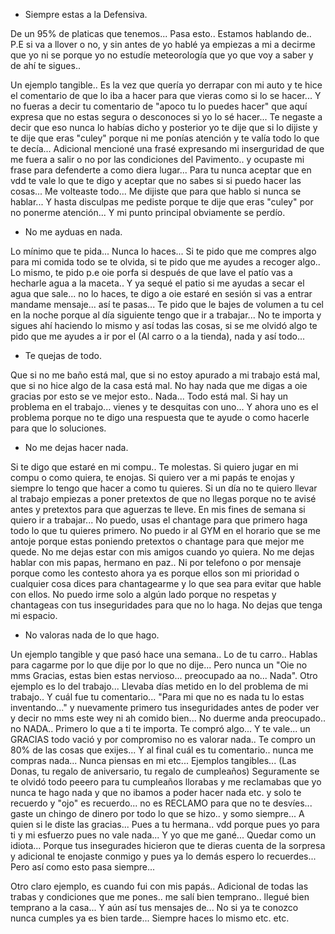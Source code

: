 - Siempre estas a la Defensiva.

De un 95% de platicas que tenemos... Pasa esto.. Estamos hablando de.. P.E si va a llover o no, y sin antes de yo hablé ya empiezas a mi a decirme que yo ni se porque yo no estudíe meteorología que yo que voy a saber y de ahí te sigues..

Un ejemplo tangible.. Es la vez que quería yo derrapar con mi auto y te hice el comentario de que lo iba a hacer para que vieras como si lo se hacer... Y no fueras a decir tu comentario de "apoco tu lo puedes hacer" que aquí expresa que no estas segura o desconoces si yo lo sé hacer... Te negaste a decir que eso nunca lo habías dicho y posterior yo te dije que si lo dijiste y te dije que eras "culey" porque ni me ponías atención y te valía todo lo que te decía... Adicional mencioné una frasé expresando mi inserguridad de que me fuera a salir o no por las condiciones del Pavimento.. y ocupaste mi frase para defenderte a como diera lugar... Para tu nunca aceptar que en vdd te vale lo que te digo y aceptar que no sabes si si puedo hacer las cosas... Me volteaste todo... Me dijiste que para que hablo si nunca se hablar... Y hasta disculpas me pediste porque te dije que eras "culey" por no ponerme atención... Y mi punto principal obviamente se perdío.

- No me ayduas en nada.

Lo mínimo que te pida... Nunca lo haces... Si te pido que me compres algo para mi comida todo se te olvida, si te pido que me ayudes a recoger algo.. Lo mismo, te pido p.e oie porfa si después de que lave el patío vas a hecharle agua a la maceta.. Y ya sequé el patio si me ayudas a secar el agua que sale... no lo haces, te digo a oie estaré en sesión si vas a entrar mandame mensaje... así te pasas... Te pido que le bajes de volumen a tu cel en la noche porque al día siguiente tengo que ir a trabajar... No te importa y sigues ahí haciendo lo mismo y así todas las cosas, si se me olvidó algo te pido que me ayudes a ir por el (Al carro o a la tienda), nada y así todo...

- Te quejas de todo.

Que si no me baño está mal, que si no estoy apurado a mi trabajo está mal, que si no hice algo de la casa está mal. No hay nada que me digas a oie gracias por esto se ve mejor esto.. Nada... Todo está mal. Si hay un problema en el trabajo... vienes y te desquitas con uno... Y ahora uno es el problema porque no te digo una respuesta que te ayude o como hacerle para que lo soluciones.

- No me dejas hacer nada.

Si te digo que estaré en mi compu.. Te molestas. Si quiero jugar en mi compu o como quiera, te enojas. Si quiero ver a mi papás te enojas y siempre lo tengo que hacer a como tu quieres. Si un día no te quiero llevar al trabajo empiezas a poner pretextos de que no llegas porque no te avisé antes y pretextos para que aguerzas te lleve. En mis fines de semana si quiero ir a trabajar... No puedo, usas el chantage para que primero haga todo lo que tu quieres primero. No puedo ir al GYM en el horario que se me antoje porque estas poniendo pretextos o chantage para que mejor me quede. No me dejas estar con mis amigos cuando yo quiera. No me dejas hablar con mis papas, hermano en paz.. Ni por telefono o por mensaje porque como les contesto ahora ya es porque ellos son mi prioridad o cualquier cosa dices para chantagearme y lo que sea para evitar que hable con ellos. No puedo irme solo a algún lado porque no respetas y chantageas con tus inseguridades para que no lo haga. No dejas que tenga mi espacio.

- No valoras nada de lo que hago.

Un ejemplo tangible y que pasó hace una semana.. Lo de tu carro.. Hablas para cagarme por lo que dije por lo que no dije... Pero nunca un "Oie no mms Gracias, estas bien estas nervioso... preocupado aa no... Nada". Otro ejemplo es lo del trabajo... Llevaba días metido en lo del problema de mi trabajo.. Y cuál fue tu comentario... "Para mi que no es nada tu lo estas inventando..." y nuevamente primero tus inseguridades antes de poder ver y decir no mms este wey ni ah comido bien... No duerme anda preocupado.. no NADA.. Primero lo que a ti te importa. Te compró algo... Y te vale... un GRACIAS todo vació y por compromiso no es valorar nada.. Te compro un 80% de las cosas que exijes... Y al final cuál es tu comentario.. nunca me compras nada... Nunca piensas en mi etc... Ejemplos tangibles... (Las Donas, tu regalo de aniversario, tu regalo de cumpleaños) Seguramente se te olvidó todo peeero para tu cumpleaños llorabas y me reclamabas que yo nunca te hago nada y que no ibamos a poder hacer nada etc. y solo te recuerdo y "ojo" es recuerdo... no es RECLAMO para que no te desvíes... gaste un chingo de dinero por todo lo que se hizo.. y somo siempre... A quien si le diste las gracias... Pues a tu hermana.. vdd porque pues yo para ti y mi esfuerzo pues no vale nada... Y yo que me gané... Quedar como un idiota... Porque tus insegurades hicieron que te dieras cuenta de la sorpresa y adicional te enojaste conmigo y pues ya lo demás espero lo recuerdes... Pero así como esto pasa siempre...

Otro claro ejemplo, es cuando fui con mis papás.. Adicional de todas las trabas y condiciones que me pones.. me salí bien temprano.. llegué bien temprano a la casa... Y aún así tus mensajes de... No si ya te conozco nunca cumples ya es bien tarde... Siempre haces lo mismo etc. etc.